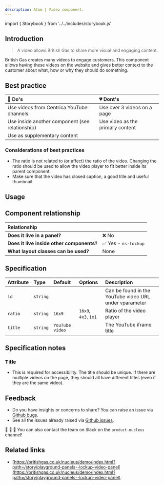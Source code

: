 ```yaml
---
description: Atom | Video component.
---
```


import { Storybook } from '../../includes/storybook.js'

## Introduction

> A video allows British Gas to share more visual and engaging content.

British Gas creates many videos to engage customers. This component allows having these videos on the website and gives better context to the customer about what, how or why they should do something.

## Best practice

| 💚 Do's | 💔 Dont's |
| :--- | :--- |
| Use videos from Centrica YouTube channels | Use over 3 videos on a page |
| Use inside another component (see relationship) | Use video as the primary content |
| Use as supplementary content |  |

### Considerations of best practices

* The ratio is not related to (or affect) the ratio of the video. Changing the ratio should be used to allow the video player to fit better inside its parent component.
* Make sure that the video has closed caption, a good title and useful thumbnail.

## Usage

<Storybook story="components-ns-video--youtube"></Storybook>

## Component relationship

|  **Relationship**  |  |
| :--- | :--- |
| **Does it live in a panel?** | ❌ No |
| **Does it live inside other components?** | ✅ Yes - `ns-lockup` |
| **What layout classes can be used?**  | None |

## Specification

| Attribute | Type | Default | Options | Description |
| :--- | :--- | :--- | :--- | :--- |
| `id`  | `string` |  |  | Can be found in the YouTube video URL under `v`parameter |
| `ratio` | `string` | `16x9` | `16x9`, `4x3`, `1x1` | Ratio of the video player |
| `title` | `string` | `YouTube video` |  | The YouTube iframe title |

## Specification notes

### Title

* This is required for accessibility. The title should be unique. If there are multiple videos on the page, they should all have different titles (even if they are the same video).

## Feedback

* Do you have insights or concerns to share? You can raise an issue via [Github bugs](https://github.com/ConnectedHomes/nucleus/issues/new?assignees=&labels=Bug&template=a--bug-report.md&title=[bug]%20[ns-video]).
* See all the issues already raised via [Github issues](https://github.com/connectedHomes/nucleus/issues?utf8=%E2%9C%93&q=is%3Aopen+is%3Aissue+label%3ABug+[ns-video]).

💩 🎉 🦄 You can also contact the team on Slack on the `product-nucleus` channel!

## Related links

* [https://britishgas.co.uk/nucleus/demo/index.html?path=/story/playground-panels--lockup-video-panel](https://britishgas.co.uk/nucleus/demo/index.html?path=/story/playground-panels--lockup-video-panel).
